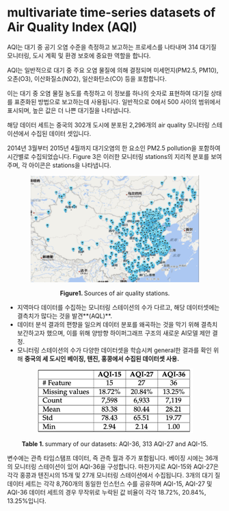 # multivariate time-series datasets of Air Quality Index (AQI)


AQI는 대기 중 공기 오염 수준을 측정하고 보고하는 프로세스를 나타내며 314 대기질 모니터링, 도시 계획 및 환경 보호에 중요한 역할을 합니다. 

AQI는 일반적으로 대기 중 주요 오염 물질에 의해 결정되며 미세먼지(PM2.5, PM10), 오존(O3), 이산화질소(NO2), 일산화탄소(CO) 등을 포함합니다. 

이는 대기 중 오염 물질 농도를 측정하고 이 정보를 하나의 숫자로 표현하여 대기질 상태를 표준화된 방법으로 보고하는데 사용됩니다. 일반적으로 0에서 500 사이의 범위에서 표시되며, 높은 값은 더 나쁜 대기질을 나타냅니다. 

해당 데이터 세트는 중국의 302개 도시에 분포된 2,296개의 air quality 모니터링 스테이션에서 수집된 데이터 셋입니다.

2014년 3월부터 2015년 4월까지 대기오염의 한 요소인 PM2.5 pollution을 포함하여 시간별로 수집되었습니다. Figure 3은 이러한 모니터링 stations의 지리적 분포를 보여주며, 각 아이콘은 stations을 나타냅니다.

<p align="center">
<img src=".\img\AQL_Sensor.png" height = "250" alt="" align=center />
<br><br>
<b>Figure1. </b>Sources of air quality stations.
</p>


- 지역마다 데이터를 수집하는 모니터링 스테이션의 수가 다르고, 해당 데이터셋에는 결측치가 많다는 것을 발견**(AQL)**.
- 데이터 분석 결과의 편향을 일으켜 데이터 분포를 왜곡하는 것을 막기 위해 결측치 보간하고자 했으며, 이를 위해 양방향 하이퍼그래프 구조의 새로운 AI모델 제안 결정.
- 모니터링 스테이션의 수가 다양한 데이터셋을 학습시켜 general한 결과를 확인 위해 **중국의 세 도시인 베이징, 텐진, 홍콩에서 수집된 데이터셋 사용.**

<p align="center">
<img src=".\img\table1.png" height = "150" alt="" align=center />
<br><br>
<b>Table 1. </b>summary of our datasets: AQI-36, 313 AQI-27 and AQI-15.
</p>

 
변수에는 관측 타임스탬프 데이터, 즉 관측 월과 주가 포함됩니다. 베이징 시에는 36개의 모니터링 스테이션이 있어 AQI-36을 구성합니다. 
마찬가지로 AQI-15와 AQI-27은 각각 홍콩과 텐진시의 15개 및 27개 모니터링 스테이션에서 수집됩니다. 
3개의 대기 질 데이터 세트는 각각 8,760개의 동일한 인스턴스 수를 공유하며 AQI-15, AQI-27 및 AQI-36 데이터 세트의 경우 무작위로 누락된 값 비율이 각각 18.72%, 20.84%, 13.25%입니다.
